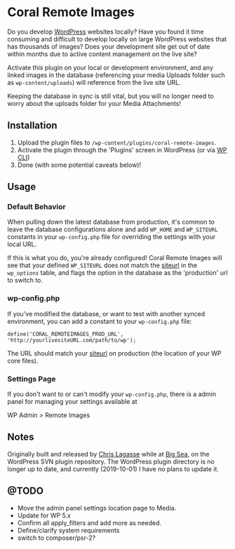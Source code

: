 # Coral Remote Images

Do you develop [WordPress](https://wordpress.org) websites locally? Have you found it time consuming and difficult to develop locally on large WordPress websites that has thousands of images? Does your development site get out of date within months due to active content management on the live site?

Activate this plugin on your local or development environment, and any linked images in the database (referencing your media Uploads folder such as `wp-content/uploads`) will reference from the live site URL.

Keeping the database in sync is still vital, but you will no longer need to worry about the uploads folder for your Media Attachments!

## Installation

1. Upload the plugin files to `/wp-content/plugins/coral-remote-images`.
1. Activate the plugin through the 'Plugins' screen in WordPress (or via [WP CLI](https://developer.wordpress.org/cli/commands/plugin/activate/))
1. Done (with some potential caveats below)!

## Usage

### Default Behavior

When pulling down the latest database from production, it's common to leave the database configurations alone and add `WP_HOME` and `WP_SITEURL` constants in your `wp-config.php` file for overriding the settings with your local URL.

If this is what you do, you're already configured! Coral Remote Images will see that your defined `WP_SITEURL` does not match the [siteurl](https://codex.wordpress.org/Function_Reference/site_url) in the `wp_options` table, and flags the option in the database as the 'production' url to switch to.

### wp-config.php

If you've modified the database, or want to test with another synced environment, you can add a constant to your `wp-config.php` file:

```
define('CORAL_REMOTEIMAGES_PROD_URL', 'http://yourlivesiteURL.com/path/to/wp');
```

The URL should match your [siteurl](https://codex.wordpress.org/Function_Reference/site_url) on production (the location of your WP core files).

### Settings Page

If you don't want to or can't modify your `wp-config.php`, there is a admin panel for managing your settings available at

WP Admin > Remote Images

## Notes

Originally built and released by [Chris Lagasse](https://chrislagasse.com) while at [Big Sea](https://bigsea.co), on the WordPress SVN plugin repository. The WordPress plugin directory is no longer up to date, and currently (2019-10-01) I have no plans to update it.

## @TODO

* Move the admin panel settings location page to Media.
* Update for WP 5.x
* Confirm all apply_filters and add more as needed.
* Define/clarify system requirements
* switch to composer/psr-2?
